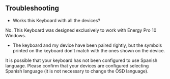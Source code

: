 ## Troubleshooting

* Works this Keyboard with all the devices?

No. This Keyboard was designed exclusively to work with Energy Pro 10 Windows.

* The keyboard and my device have been paired rightly, but the symbols printed on the keyboard don’t match with the ones shown on the device.

It is possible that your keyboard has not been configured to use Spanish language. Please confirm that your devices are configured selecting Spanish language (it is not necessary to change the OSD language).


